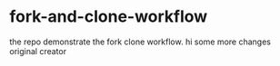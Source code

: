 # fork-and-clone-workflow
the repo demonstrate the fork clone workflow.
hi
some more changes
original creator 
